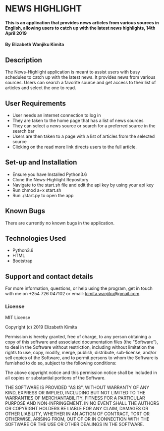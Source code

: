# NEWS HIGHLIGHT

#### This is an application that provides news articles from various sources in English, allowing users to catch up with the latest news highlights, 14th April 2019

#### By **Elizabeth Wanjiku Kimita**

## Description
The News-Highlight application is meant to assist users with busy schedules to catch up with the latest news. It provides news from various sources. Users can search a favorite source and get access to their list of articles and select the one to read.

## User Requirements
* User needs an internet connection to log in 
* They are taken to the home page that has a list of news sources
* They can select a news source or search for a preferred source in the search bar
* Users are then taken to a page with a list of articles from the selected source
* Clicking on the read more link directs users to the full article.

## Set-up and Installation
* Ensure you have Installed Python3.6
* Clone the News-Highlight Repository
* Navigate to the start.sh file and edit the api key by using your api key
* Run chmod a+x start.sh
* Run ./start.py to open the app

## Known Bugs
There are currently no known bugs in the application.

## Technologies Used
* Python3.6
* HTML
* Bootstrap

## Support and contact details
For more information, questions, or help using the program, get in touch with me on +254 726 047102 or email: kimita.wanjiku@gmail.com.

### License
MIT License

Copyright (c) 2019 Elizabeth Kimita

Permission is hereby granted, free of charge, to any person obtaining a copy of this software and associated documentation files (the "Software"), to deal in the Software without restriction, including without limitation the rights to use, copy, modify, merge, publish, distribute, sub-license, and/or sell copies of the Software, and to permit persons to whom the Software is furnished to do so, subject to the following conditions:

The above copyright notice and this permission notice shall be included in all copies or substantial portions of the Software.

THE SOFTWARE IS PROVIDED "AS IS", WITHOUT WARRANTY OF ANY KIND, EXPRESS OR IMPLIED, INCLUDING BUT NOT LIMITED TO THE WARRANTIES OF MERCHANTABILITY, FITNESS FOR A PARTICULAR PURPOSE AND NON-INFRINGEMENT. IN NO EVENT SHALL THE AUTHORS OR COPYRIGHT HOLDERS BE LIABLE FOR ANY CLAIM, DAMAGES OR OTHER LIABILITY, WHETHER IN AN ACTION OF CONTRACT, TORT OR OTHERWISE, ARISING FROM, OUT OF OR IN CONNECTION WITH THE SOFTWARE OR THE USE OR OTHER DEALINGS IN THE SOFTWARE. 